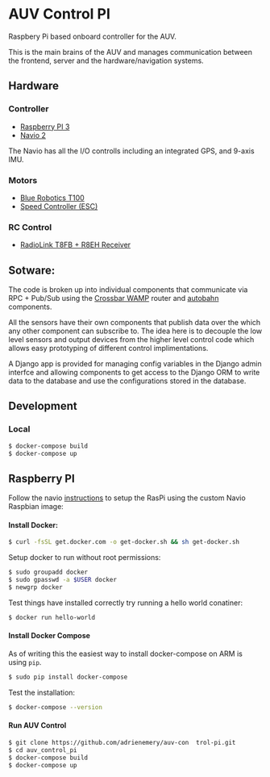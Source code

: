 # AUV Control PI
Raspbery Pi based onboard controller for the AUV.

This is the main brains of the AUV and manages communication between
the frontend, server and the hardware/navigation systems.

## Hardware

### Controller

- [Raspberry PI 3](https://www.raspberrypi.org/products/raspberry-pi-3-model-b-plus/)
- [Navio 2](https://docs.emlid.com/navio2/)

The Navio has all the I/O controlls including an integrated GPS, and
9-axis IMU.

### Motors

- [Blue Robotics T100](https://www.bluerobotics.com/store/thrusters/t100-thruster/)
- [Speed Controller (ESC)](https://www.bluerobotics.com/store/electronics/besc30-r3/)


### RC Control

- [RadioLink T8FB + R8EH Receiver](https://www.robotshop.com/ca/en/radiolink-t8fb-24ghz-8ch-transmitter-r8eh-8ch-receiver.html)



## Sotware:

The code is broken up into individual components that communicate via
RPC + Pub/Sub using the [Crossbar WAMP](https://crossbar.io/) router
and [autobahn](https://github.com/crossbario/autobahn-python) components.

All the sensors have their own components that publish data over the
which any other component can subscribe to. The idea here is to decouple
the low level sensors and output devices from the higher level
control code which allows easy prototyping of different control
implimentations.

A Django app is provided for managing config variables in the
Django admin interfce and allowing components to get access to the
Django ORM to write data to the database and use the configurations
stored in the database.

## Development

### Local

```bash
$ docker-compose build
$ docker-compose up
```


## Raspberry PI

Follow the navio [instructions](https://docs.emlid.com/navio2/common/ardupilot/configuring-raspberry-pi/)
to setup the RasPi using the custom Navio Raspbian image:

#### Install Docker:
```bash
$ curl -fsSL get.docker.com -o get-docker.sh && sh get-docker.sh
```

Setup docker to run without root permissions:

```bash
$ sudo groupadd docker
$ sudo gpasswd -a $USER docker
$ newgrp docker
```

Test things have installed correctly try running a hello world conatiner:

```bash
$ docker run hello-world
```

#### Install Docker Compose

As of writing this the easiest way to install docker-compose on ARM
is using `pip`.


```bash
$ sudo pip install docker-compose
```

Test the installation:

```bash
$ docker-compose --version
```


#### Run AUV Control

```bash
$ git clone https://github.com/adrienemery/auv-con  trol-pi.git
$ cd auv_control_pi
$ docker-compose build
$ docker-compose up
```
